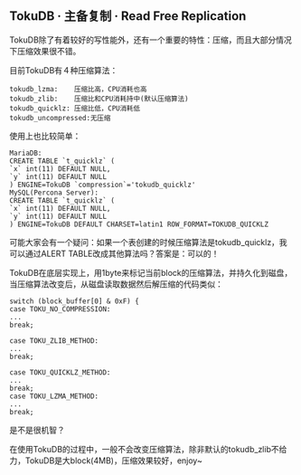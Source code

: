 ## TokuDB · 主备复制 · Read Free Replication


TokuDB除了有着较好的写性能外，还有一个重要的特性：压缩，而且大部分情况下压缩效果很不错。  


目前TokuDB有４种压缩算法：  

```LANG
tokudb_lzma:	压缩比高，CPU消耗也高
tokudb_zlib:	压缩比和CPU消耗持中(默认压缩算法)
tokudb_quicklz:	压缩比低，CPU消耗低
tokudb_uncompressed:无压缩

```

使用上也比较简单：  

```LANG
MariaDB:
CREATE TABLE `t_quicklz` (
`x` int(11) DEFAULT NULL,
`y` int(11) DEFAULT NULL
) ENGINE=TokuDB `compression`='tokudb_quicklz'
MySQL(Percona Server):
CREATE TABLE `t_quicklz` (
`x` int(11) DEFAULT NULL,
`y` int(11) DEFAULT NULL
) ENGINE=TokuDB DEFAULT CHARSET=latin1 ROW_FORMAT=TOKUDB_QUICKLZ

```

可能大家会有一个疑问：如果一个表创建的时候压缩算法是tokudb_quicklz，我可以通过ALERT TABLE改成其他算法吗？答案是：可以的！  


TokuDB在底层实现上，用1byte来标记当前block的压缩算法，并持久化到磁盘，当压缩算法改变后，从磁盘读取数据然后解压缩的代码类似：  

```LANG
switch (block_buffer[0] & 0xF) {
case TOKU_NO_COMPRESSION:
...
break;

case TOKU_ZLIB_METHOD:
...
break;

case TOKU_QUICKLZ_METHOD:
...
break;
case TOKU_LZMA_METHOD:
...
break;

```


是不是很机智？  


在使用TokuDB的过程中，一般不会改变压缩算法，除非默认的tokudb_zlib不给力，TokuDB是大block(4MB)，压缩效果较好，enjoy~  

